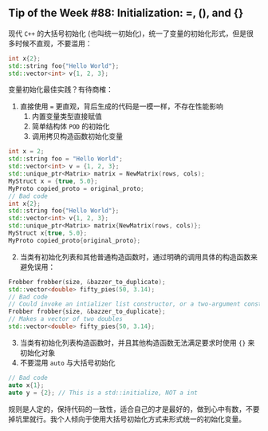 ## Tip of the Week #88: Initialization: =, (), and {}

现代 `C++` 的大括号初始化 (也叫统一初始化)，统一了变量的初始化形式，但是很多时候不直观，不要滥用：

```c++
int x{2};
std::string foo{"Hello World"};
std::vector<int> v{1, 2, 3};
```

变量初始化最佳实践？有待商榷：

1. 直接使用 `=` 更直观，背后生成的代码是一模一样，不存在性能影响
   1. 内置变量类型直接赋值
   2. 简单结构体 `POD` 的初始化
   3. 调用拷贝构造函数初始化变量

```c++
int x = 2;
std::string foo = "Hello World";
std::vector<int> v = {1, 2, 3};
std::unique_ptr<Matrix> matrix = NewMatrix(rows, cols);
MyStruct x = {true, 5.0};
MyProto copied_proto = original_proto;
// Bad code
int x{2};
std::string foo{"Hello World"};
std::vector<int> v{1, 2, 3};
std::unique_ptr<Matrix> matrix{NewMatrix(rows, cols)};
MyStruct x{true, 5.0};
MyProto copied_proto{original_proto};
```

2. 当类有初始化列表和其他普通构造函数时，通过明确的调用具体的构造函数来避免误用：

```c++
Frobber frobber(size, &bazzer_to_duplicate);
std::vector<double> fifty_pies(50, 3.14);
// Bad code
// Could invoke an intializer list constructor, or a two-argument constructor
Frobber frobber{size, &bazzer_to_duplicate};
// Makes a vector of two doubles
std::vector<double> fifty_pies{50, 3.14};
```

3. 当类有初始化列表构造函数时，并且其他构造函数无法满足要求时使用 `{}` 来初始化对象
4. 不要混用 `auto` 与大括号初始化

```c++
// Bad code
auto x{1};
auto y = {2}; // This is a std::initialize, NOT a int
```

规则是人定的，保持代码的一致性，适合自己的才是最好的，做到心中有数，不要掉坑里就行。我个人倾向于使用大括号初始化方式来形式统一的初始化变量。

